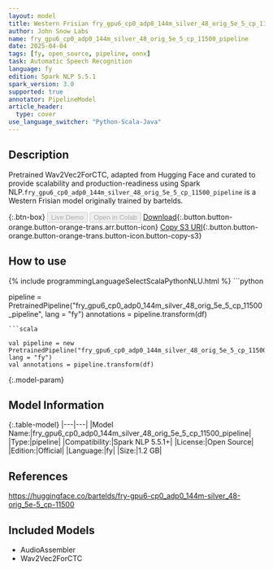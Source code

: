 ```yaml
---
layout: model
title: Western Frisian fry_gpu6_cp0_adp0_144m_silver_48_orig_5e_5_cp_11500_pipeline pipeline Wav2Vec2ForCTC from bartelds
author: John Snow Labs
name: fry_gpu6_cp0_adp0_144m_silver_48_orig_5e_5_cp_11500_pipeline
date: 2025-04-04
tags: [fy, open_source, pipeline, onnx]
task: Automatic Speech Recognition
language: fy
edition: Spark NLP 5.5.1
spark_version: 3.0
supported: true
annotator: PipelineModel
article_header:
  type: cover
use_language_switcher: "Python-Scala-Java"
---
```


## Description

Pretrained Wav2Vec2ForCTC, adapted from Hugging Face and curated to provide scalability and production-readiness using Spark NLP.`fry_gpu6_cp0_adp0_144m_silver_48_orig_5e_5_cp_11500_pipeline` is a Western Frisian model originally trained by bartelds.

{:.btn-box}
<button class="button button-orange" disabled>Live Demo</button>
<button class="button button-orange" disabled>Open in Colab</button>
[Download](https://s3.amazonaws.com/auxdata.johnsnowlabs.com/public/models/fry_gpu6_cp0_adp0_144m_silver_48_orig_5e_5_cp_11500_pipeline_fy_5.5.1_3.0_1743763464555.zip){:.button.button-orange.button-orange-trans.arr.button-icon}
[Copy S3 URI](s3://auxdata.johnsnowlabs.com/public/models/fry_gpu6_cp0_adp0_144m_silver_48_orig_5e_5_cp_11500_pipeline_fy_5.5.1_3.0_1743763464555.zip){:.button.button-orange.button-orange-trans.button-icon.button-copy-s3}

## How to use



<div class="tabs-box" markdown="1">
{% include programmingLanguageSelectScalaPythonNLU.html %}
```python

pipeline = PretrainedPipeline("fry_gpu6_cp0_adp0_144m_silver_48_orig_5e_5_cp_11500_pipeline", lang = "fy")
annotations =  pipeline.transform(df)   

```
```scala

val pipeline = new PretrainedPipeline("fry_gpu6_cp0_adp0_144m_silver_48_orig_5e_5_cp_11500_pipeline", lang = "fy")
val annotations = pipeline.transform(df)

```
</div>

{:.model-param}
## Model Information

{:.table-model}
|---|---|
|Model Name:|fry_gpu6_cp0_adp0_144m_silver_48_orig_5e_5_cp_11500_pipeline|
|Type:|pipeline|
|Compatibility:|Spark NLP 5.5.1+|
|License:|Open Source|
|Edition:|Official|
|Language:|fy|
|Size:|1.2 GB|

## References

https://huggingface.co/bartelds/fry-gpu6-cp0_adp0_144m-silver_48-orig_5e-5_cp-11500

## Included Models

- AudioAssembler
- Wav2Vec2ForCTC